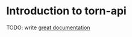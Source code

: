 # Introduction to torn-api

TODO: write [great documentation](http://jacobian.org/writing/what-to-write/)
